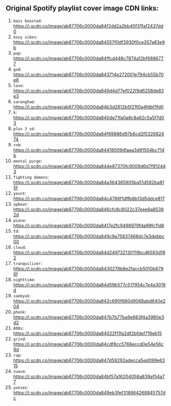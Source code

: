 Original Spotify playlist cover image CDN links:
---
1. `bass boosted`: https://i.scdn.co/image/ab67706c0000da84f2dd2a2bb40f31faf2437dd0
2. `kozy vibes`: https://i.scdn.co/image/ab67706c0000da84557f0df3930f0ce357a83e9b
3. `pop`: https://i.scdn.co/image/ab67706c0000da84ffcd448c7874a12bf6886777
4. `god`: https://i.scdn.co/image/ab67706c0000da843714e272001e794cb55b70e6
5. `love`: https://i.scdn.co/image/ab67706c0000da849d4d77ef022f9d6258de83e3
6. `saranghae`: https://i.scdn.co/image/ab67706c0000da84b3d2612b5f21f0a4fdbf1fd0
7. `k`: https://i.scdn.co/image/ab67706c0000da840de71fa0a8c8a62c5a5f7d03
8. `plus 3 sd`: https://i.scdn.co/image/ab67706c0000da84f69886d97b6cd2f532682474
9. `rnb`: https://i.scdn.co/image/ab67706c0000da84418509dfaaa3d91554bc714b
10. `mental purge`: https://i.scdn.co/image/ab67706c0000da844e87370fc9009d6d7f912443
11. `fighting demons`:  https://i.scdn.co/image/ab67706c0000da84a364365905ba51d582ba815f
12. `yesnt`: https://i.scdn.co/image/ab67706c0000da84c4786f1dffb8b13d5ddce817
13. `upbeat`: https://i.scdn.co/image/ab67706c0000da846cfc8c8022c37eee6a85392d
14. `piano`: https://i.scdn.co/image/ab67706c0000da8417e2fc9498979fda98fc11d6
15. `td`: https://i.scdn.co/image/ab67706c0000da849c9a75837468dc7e3debbc00
16. `cloud`: https://i.scdn.co/image/ab67706c0000da84d249732130119bcd6593d192
17. `tranquilizer`: https://i.scdn.co/image/ab67706c0000da8430278b8e2faccb5010b6796f
18. `nighttime`: https://i.scdn.co/image/ab67706c0000da84d59b577c517954c7e4a3019d
19. `saebyuk`: https://i.scdn.co/image/ab67706c0000da842c690f680d9068abd640e204
20. `phonk`: https://i.scdn.co/image/ab67706c0000da847b7b77ba9e663f4a3980e3d2
21. `808s`: https://i.scdn.co/image/ab67706c0000da84022f11fa2df2bfdef716eb15
22. `grind`: https://i.scdn.co/image/ab67706c0000da84cdf8cc5768eccd0e54e56c9d
23. `rap`: https://i.scdn.co/image/ab67706c0000da847d59292adecca5ed099e6315
24. `suave`: https://i.scdn.co/image/ab67706c0000da84bf57a16204058a839af54a77
25. `yonsei`: https://i.scdn.co/image/ab67706c0000da849eb3fef318864268845757dc